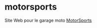 # motorsports
Site Web pour le garage moto [MotorSports](https://therealhoko.github.io/motorsports/index.html)
